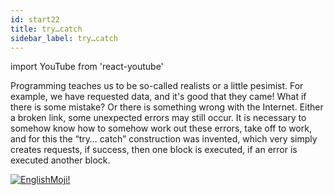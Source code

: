 ```yaml
---
id: start22
title: try…catch
sidebar_label: try…catch
---
```

import YouTube from 'react-youtube'

Programming teaches us to be so-called realists or a little pesimist. For example, we have requested data, and it's good that they came! What if there is some mistake? Or there is something wrong with the Internet. Either a broken link, some unexpected errors may still occur. It is necessary to somehow know how to somehow work out these errors, take off to work, and for this the “try… catch” construction was invented, which very simply creates requests, if success, then one block is executed, if an error is executed another block.

<YouTube videoId='fr1TK-sMKww' />

[![EnglishMoji!](/img/logo/NeuroCoder.png)](https://vk.com/neurocoder)

